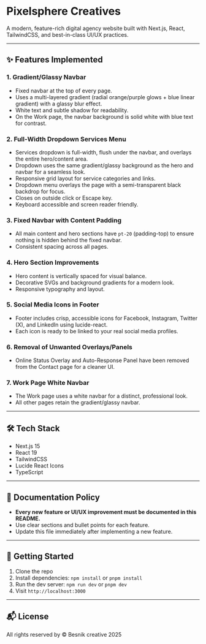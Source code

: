 # Pixelsphere Creatives

A modern, feature-rich digital agency website built with Next.js, React, TailwindCSS, and best-in-class UI/UX practices.

---

## ✨ Features Implemented

### 1. Gradient/Glassy Navbar
- Fixed navbar at the top of every page.
- Uses a multi-layered gradient (radial orange/purple glows + blue linear gradient) with a glassy blur effect.
- White text and subtle shadow for readability.
- On the Work page, the navbar background is solid white with blue text for contrast.

### 2. Full-Width Dropdown Services Menu
- Services dropdown is full-width, flush under the navbar, and overlays the entire hero/content area.
- Dropdown uses the same gradient/glassy background as the hero and navbar for a seamless look.
- Responsive grid layout for service categories and links.
- Dropdown menu overlays the page with a semi-transparent black backdrop for focus.
- Closes on outside click or Escape key.
- Keyboard accessible and screen reader friendly.

### 3. Fixed Navbar with Content Padding
- All main content and hero sections have `pt-20` (padding-top) to ensure nothing is hidden behind the fixed navbar.
- Consistent spacing across all pages.

### 4. Hero Section Improvements
- Hero content is vertically spaced for visual balance.
- Decorative SVGs and background gradients for a modern look.
- Responsive typography and layout.

### 5. Social Media Icons in Footer
- Footer includes crisp, accessible icons for Facebook, Instagram, Twitter (X), and LinkedIn using lucide-react.
- Each icon is ready to be linked to your real social media profiles.

### 6. Removal of Unwanted Overlays/Panels
- Online Status Overlay and Auto-Response Panel have been removed from the Contact page for a cleaner UI.

### 7. Work Page White Navbar
- The Work page uses a white navbar for a distinct, professional look.
- All other pages retain the gradient/glassy navbar.

---

## 🛠️ Tech Stack
- Next.js 15
- React 19
- TailwindCSS
- Lucide React Icons
- TypeScript

---

## 📄 Documentation Policy
- **Every new feature or UI/UX improvement must be documented in this README.**
- Use clear sections and bullet points for each feature.
- Update this file immediately after implementing a new feature.

---

## 🚀 Getting Started
1. Clone the repo
2. Install dependencies: `npm install` or `pnpm install`
3. Run the dev server: `npm run dev` or `pnpm dev`
4. Visit `http://localhost:3000`

---

## 📬 License
All rights reserved by © Besnik creative 2025
